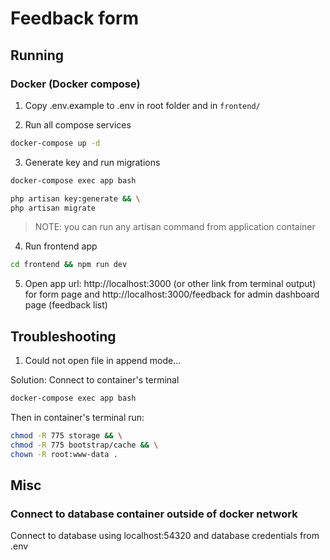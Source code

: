 # Feedback form

## Running
### Docker (Docker compose)
1. Copy .env.example to .env in root folder and in `frontend/`

2. Run all compose services
```bash
docker-compose up -d
```

3. Generate key and run migrations
```bash
docker-compose exec app bash
```

```bash
php artisan key:generate && \
php artisan migrate
```

> NOTE: you can run any artisan command from application container

4. Run frontend app
```bash
cd frontend && npm run dev
```

5. Open app url: http://localhost:3000 (or other link from terminal output) for form page
and http://localhost:3000/feedback for admin dashboard page (feedback list)

## Troubleshooting
1. Could not open file in append mode...

Solution:
Connect to container's terminal
```bash
docker-compose exec app bash
```

Then in container's terminal run:
```bash
chmod -R 775 storage && \
chmod -R 775 bootstrap/cache && \
chown -R root:www-data .
```

## Misc
### Connect to database container outside of docker network
Connect to database using localhost:54320 and database credentials from .env
